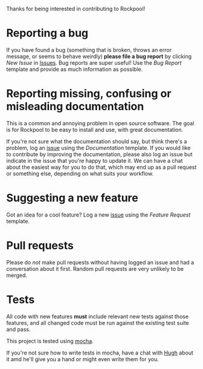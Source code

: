 Thanks for being interested in contributing to Rockpool!

# Reporting a bug

If you have found a bug (something that is broken, throws an error message, or seems to behave weirdly) **please file a bug report** by clicking _New Issue_ in [Issues](https://github.com/hughrun/rockpool/issues). Bug reports are super useful! Use the _Bug Report_ template and provide as much information as possible.

# Reporting missing, confusing or misleading documentation

This is a common and annoying problem in open source software. The goal is for Rockpool to be easy to install and use, with great documentation.

If you're not sure what the documentation should say, but think there's a problem, log an [issue](https://github.com/hughrun/rockpool/issues) using the _Documentation_ template.
If you would like to contribute by improving the documentation, please also log an issue but indicate in the issue that you're happy to update it. We can have a chat about the easiest way for you to do that, which may end up as a pull request or something else, depending on what suits your workflow.

# Suggesting a new feature

Got an idea for a cool feature? Log a new [issue](https://github.com/hughrun/rockpool/issues) using the _Feature Request_ template.

# Pull requests

Please do _not_ make pull requests without having logged an issue and had a conversation about it first. Random pull requests are very unlikely to be merged.

# Tests

All code with new features **must** include relevant new tests against those features, and all changed code must be run against the existing test suite and pass.

This project is tested using [mocha](https://github.com/mochajs/mocha).

If you're not sure how to write tests in mocha, have a chat with [Hugh](https://github.com/hughrun) about it amd he'll give you a hand or might even write them for you.
